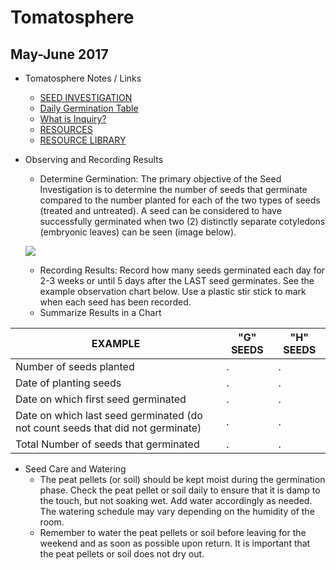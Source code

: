 # Tomatosphere
## May-June 2017

- Tomatosphere Notes / Links
  - [SEED INVESTIGATION](http://tomatosphere.letstalkscience.ca/Investigation)
  - [Daily Germination Table](http://tomatosphere.letstalkscience.ca/Portals/5/Learning-Strategies/4-TS-Class-Daily-Germination-Table-Template-4-12.pdf)
  - [What is Inquiry?](http://tomatosphere.letstalkscience.ca/Resources/Inquiry)
  - [RESOURCES](http://tomatosphere.letstalkscience.ca/Resources)
  - [RESOURCE LIBRARY](http://tomatosphere.letstalkscience.ca/Resources/Library?res=Learning+Strategies)

- Observing and Recording Results
  - Determine Germination: The primary objective of the Seed Investigation is to determine the number of seeds that germinate compared to the number planted for each of the two types of seeds (treated and untreated).  A seed can be considered to have successfully germinated when two (2) distinctly separate cotyledons (embryonic leaves) can be seen (image below).
  
  ![](http://tomatosphere.letstalkscience.ca/portals/5/images/cotyledons.jpg)
  - Recording Results: Record how many seeds germinated each day for 2-3 weeks or until 5 days after the LAST seed germinates. See the example observation chart below. Use a plastic stir stick to mark when each seed has been recorded.
  - Summarize Results in a Chart
  
EXAMPLE | "G" SEEDS | "H" SEEDS
--- | --- | ---
Number of seeds planted | . | .
Date of planting seeds | . | .
Date on which first seed germinated | . | .
Date on which last seed germinated (do not count seeds that did not germinate) | . | .
Total Number of seeds that germinated | . | .

- Seed Care and Watering
  - The peat pellets (or soil) should be kept moist during the germination phase. Check the peat pellet or soil daily to ensure that it is damp to the touch, but not soaking wet. Add water accordingly as needed. The watering schedule may vary depending on the humidity of the room.
  - Remember to water the peat pellets or soil before leaving for the weekend and as soon as possible upon return. It is important that the peat pellets or soil does not dry out.
